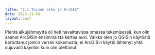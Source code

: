 ```yaml
---
title: "2.1 Toinen alku ja ArcGIS"
date: 2023-11-08
layout: post
---
```


Pientä alkujähmeyttä oli heti havaittavissa omassa tekemisessä, kun olin saanut ArcGISin ensimmäistä kertaa auki. Vaikka olen jo QGISin käytöstä kartuttanut jonkin verran kokemusta, ei ArcGISin käyttö lähtenyt yhtä sujuvasti käyntiin kuin olin olettanut.
<!--excerpt_end-->